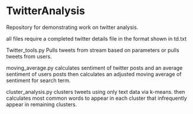 TwitterAnalysis
========================

Repository for demonstrating work on twitter analysis.

all files require a completed twitter details file in the format shown in td.txt

Twitter_tools.py 
Pulls tweets from stream based on parameters or pulls tweets from users.

moving_average.py
calculates sentiment of twitter posts and an average sentiment of users posts then calculates an adjusted moving average of sentiment for search term.

cluster_analysis.py
clusters tweets using only text data via k-means. then calculates most common words to appear in each cluster that infrequently appear in remaining clusters.